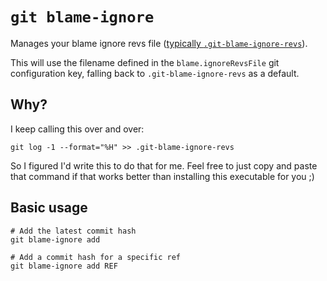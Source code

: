 # `git blame-ignore`

Manages your blame ignore revs file
([typically `.git-blame-ignore-revs`][github-docs]).

This will use the filename defined in the `blame.ignoreRevsFile` git configuration key,
falling back to `.git-blame-ignore-revs` as a default.

## Why?

I keep calling this over and over:

```shell
git log -1 --format="%H" >> .git-blame-ignore-revs
```

So I figured I'd write this to do that for me. Feel free to just copy and paste that
command if that works better than installing this executable for you ;)

## Basic usage

```shell
# Add the latest commit hash
git blame-ignore add

# Add a commit hash for a specific ref
git blame-ignore add REF
```

[github-docs]: https://docs.github.com/en/repositories/working-with-files/using-files/viewing-and-understanding-files#ignore-commits-in-the-blame-view
